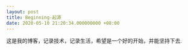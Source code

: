 ```yaml
---
layout: post
title: Beginning-起源
date: 2020-05-10 21:20:34.000000000 +08:00
---
```


这是我的博客，记录技术，记录生活，希望是一个好的开始，并能坚持下去.